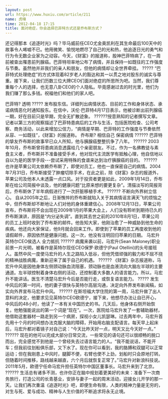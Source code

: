 ```yaml
---
layout: post
url: https://www.huxiu.com/article/211
name: 虎嗅
time: 2012-04-18 17:15
title: 面对绝症，你会选择巴菲特方式还是乔布斯方式？
---
```

还记得那本《追逐时光》吗？毕马威前任CEO尤金奥凯利在其生命最后100天中的故事令人唏嘘不已。他用微笑、愉悦地燃尽了自己的光和热，他追逐日光的勇气和行为令无数企业家为之动容。今天，《财富》的报道称，股神巴菲特病了，在一周前被查出罹患前列腺癌。巴菲特坦率地公布了病情，并且保持一如既往的工作强度与节奏。虽然他并非我们的亲人和朋友，但他的病情却让全世界牵挂。 ????? “巴菲特式处理绝症”的方式体现着82岁老人的豁达和其一以贯之地对股东的诚实与尊重。接下来，让我们历数三位大牌CEO们面对绝症的所思所为吧。当然，我们尊重每个人的选择，也无意八卦CEO的个人隐私。毕竟感谢过去的时光里，他们为我们赚了那么多钱。祝福他们和他们的家人吧。

巴菲特? 透明 ????? 发布股东信。详细列出病情状态、目前的工作和身体状态、承诺病情恶化时通知股东。在信中，沃伦·巴菲特4月17日表示，他被诊断出前列腺癌一期，好在目前只是早期，完全无扩散迹象。 ??????授意熟知的记者撰写文章。 记者以第三方的观察描述了巴菲特患病后的工作与生活，包括医院检查、公司考察、商务活动，以此来增加公信力，“病情是早期、巴菲特的工作强度与节奏依然从容、一如既往”，《财富》的报道称。 乔布斯? 相信自己 保密病情 ?????? 巴菲特的挚友乔布斯的故事早已众人所知，他与胰腺癌整整抗争了八年。 ?????? 2003年10月，乔布斯曾将患病消息透露给几个亲密朋友。不过，作为一名佛教徒与素食主义者，乔布斯并不准备接受手术，他对现代主流医学有抵触心理，他自信地以自以为是的医学手段---尝试采用特殊的食谱来达到治疗胰腺癌的目的。 ?????? 也许是苹果公司太依赖乔布斯了，即使对员工，他也一直保密自己的病情。2004年7月31日，乔布斯接受了肿瘤切除手术，在此之前，除《财富》杂志的报道外，苹果公司及他本人未透露一点口风。对于投资者更是如此，2009年1月14日，乔布斯在给公司简报中谈及，他的健康问题“比原来想的要更复杂”。清描淡写的简报背后，乔布斯休了半年病假进行了一次肝脏移植手术。 ?????? 不断向外界树立信心。 自从2005年之后，日渐憔悴的乔布斯就陷入关于其病情谣言满天飞的烦恼之中，但乔布斯却不断地让人们对他的身体重建信心。2008年12月13日，苹果公司宣布，乔布斯将不会出现在2009年1月的苹果大会上，人们没有聆听到期待已久的乔布斯演讲，原因是“内分泌失调”。直到其去世之前的2010年8月1日，苹果公司的员工上班时收到了乔布斯的邮件。他告知大家，他刚治愈了一种威胁到他生命的疾病。他还向大家保证，他9月就会回来工作。即使到了苹果的员工再度收到他的请假邮件，原因依然是健康问题。这一次，他没有注明回归苹果的日期。 马宏升 英特尔CEO侯选人 全力抵抗 ?????? 病魔来袭以前，马宏升(Sean Maloney)职业前景一片光明，被看作是英特尔现任CEO保罗·欧德宁(Paul Otellini)的头号接班人。虽然中风一度使马宏升的人生之路陷入低谷，但他凭借顽强的毅力和不屈不挠的精神战胜病魔，重新迎来了属于自己的机遇。 ?????? 《财富》杂志报道称，马宏升中风是因他身体左侧颈动脉血流阻塞，颈动脉也是血液流向大脑左半球的主要通道。左半球控制着身体右侧的活动，还控制着大多数人的语言能力。所以，马宏升不能讲话。医生不清楚马宏升今后是否能行走，或恢复语言能力。 ????? 发生中风后的第一时间，他的妻子很快与英特尔高层沟通，决定向外界发布新闻稿，如实向外界宣布马宏升中风。 ?????? 在斯坦福大学住院的第一周，马宏升做了出人意料的决定，他要求见见英特尔CEO欧德宁，接下来，他想尽办法让自已开心，中风后的48小时，他读了一本有关中国历史的书。几天后，他身体右侧开始恢复。他勉强能说出的第一个词是“现在”。一次，医院给马宏升发了一套辅助器材，他借助这套器材一路走到另一个病房，探视小女儿凯瑟琳。过去两年中，马宏升首先用十个月的时间想办法克服大脑的障碍，开始用右脑支配语言。每天早上起床后，马宏升都对着镜子对自己说：“今天比昨天好一点，明天又比今天好一点。” ?????? 现在的他可以完成大部分日常交流，一些常见的语句还可以很顺畅的脱口而出，完全感觉不到他是一个曾经失去过语言能力的人。“我不能说话，不能开车；但我前往划船俱乐部，又下水了。现在你可以看到，我的胳膊和双腿可以正常运动；但在我刚患上中风时，腿脚不便，右臂也使不上劲，划船时只会原地打转。但随着时间推移，路线越来越直，六个月后就恢复正常了。”马宏升对新浪科技说。2011年5月，欧德宁任命马宏升担任英特尔中国区董事长。马宏升来到了北京。 ?????? 生活总有诸多不测，也许你正在脑中规划着更美好的未来：准备下一次商务旅行，打造公司的长青基业，安排与妻子一起的周末活动，迎接女儿开学的那一天。让我们再次重温《追逐时光》吧，即便生命有限，人类的精神力量是无穷的，对生与死、爱与成功、精神与人生价值的不断追求将永无止境。

